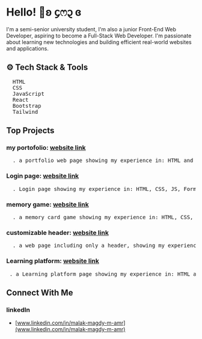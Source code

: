 # Hello! 🌸ʚ ᧔ෆ᧓ ɞ
I'm a semi-senior university student, I'm also a junior Front-End Web Developer, aspiring to become a Full-Stack Web Developer. I'm passionate about learning new technologies and building efficient real-world websites and applications.

## ⚙️ Tech Stack & Tools
<pre>
  HTML
  CSS
  JavaScript
  React
  Bootstrap
  Tailwind
</pre>

## Top Projects

### my portofolio: [website link](https://malakmamer.github.io/MyPortfolioWebsite/)
<pre>
  . a portfolio web page showing my experience in: HTML and CSS
</pre>
### Login page: [website link](https://login-page-nw96.vercel.app/)
<pre>
  . Login page showing my experience in: HTML, CSS, JS, Forms, validations and react.js
</pre>
### memory game: [website link](https://memory-game-six-sage-76.vercel.app/)
<pre>
  . a memory card game showing my experience in: HTML, CSS, games logic and js
</pre>
### customizable header: [website link](https://malakmamer.github.io/headerCustomization/)
<pre>
  . a web page including only a header, showing my experience in: HTML, CSS and JS.
</pre>
### Learning platform: [website link](https://malakmamer.github.io/Monac-Website/)
<pre>
 . a Learning platform page showing my experience in: HTML and CSS
</pre>


## Connect With Me
### linkedIn
- [www.linkedin.com/in/malak-magdy-m-amr](www.linkedin.com/in/malak-magdy-m-amr)
